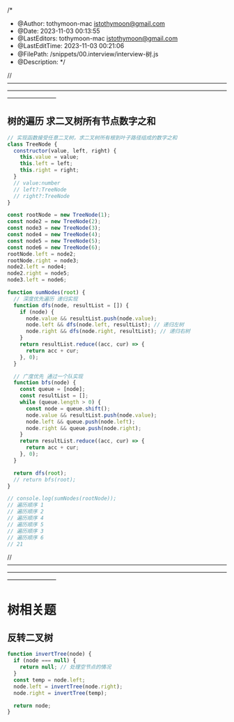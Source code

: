 /\*

- @Author: tothymoon-mac istothymoon@gmail.com
- @Date: 2023-11-03 00:13:55
- @LastEditors: tothymoon-mac istothymoon@gmail.com
- @LastEditTime: 2023-11-03 00:21:06
- @FilePath: /snippets/00.interview/interview-树.js
- @Description:
  \*/

// ————————————————————————————————————————————————————————————————————————————————

## 树的遍历 求二叉树所有节点数字之和

```js
// 实现函数接受任意二叉树，求二叉树所有根到叶子路径组成的数字之和
class TreeNode {
  constructor(value, left, right) {
    this.value = value;
    this.left = left;
    this.right = right;
  }
  // value:number
  // left?:TreeNode
  // right?:TreeNode
}

const rootNode = new TreeNode(1);
const node2 = new TreeNode(2);
const node3 = new TreeNode(3);
const node4 = new TreeNode(4);
const node5 = new TreeNode(5);
const node6 = new TreeNode(6);
rootNode.left = node2;
rootNode.right = node3;
node2.left = node4;
node2.right = node5;
node3.left = node6;

function sumNodes(root) {
  // 深度优先遍历 递归实现
  function dfs(node, resultList = []) {
    if (node) {
      node.value && resultList.push(node.value);
      node.left && dfs(node.left, resultList); // 递归左树
      node.right && dfs(node.right, resultList); // 递归右树
    }
    return resultList.reduce((acc, cur) => {
      return acc + cur;
    }, 0);
  }

  // 广度优先 通过一个队实现
  function bfs(node) {
    const queue = [node];
    const resultList = [];
    while (queue.length > 0) {
      const node = queue.shift();
      node.value && resultList.push(node.value);
      node.left && queue.push(node.left);
      node.right && queue.push(node.right);
    }
    return resultList.reduce((acc, cur) => {
      return acc + cur;
    }, 0);
  }

  return dfs(root);
  // return bfs(root);
}

// console.log(sumNodes(rootNode));
// 遍历顺序 1
// 遍历顺序 2
// 遍历顺序 4
// 遍历顺序 5
// 遍历顺序 3
// 遍历顺序 6
// 21
```

// ————————————————————————————————————————————————————————————————————————————————

# 树相关题

## 反转二叉树

```js
function invertTree(node) {
  if (node === null) {
    return null; // 处理空节点的情况
  }
  const temp = node.left;
  node.left = invertTree(node.right);
  node.right = invertTree(temp);

  return node;
}
```
